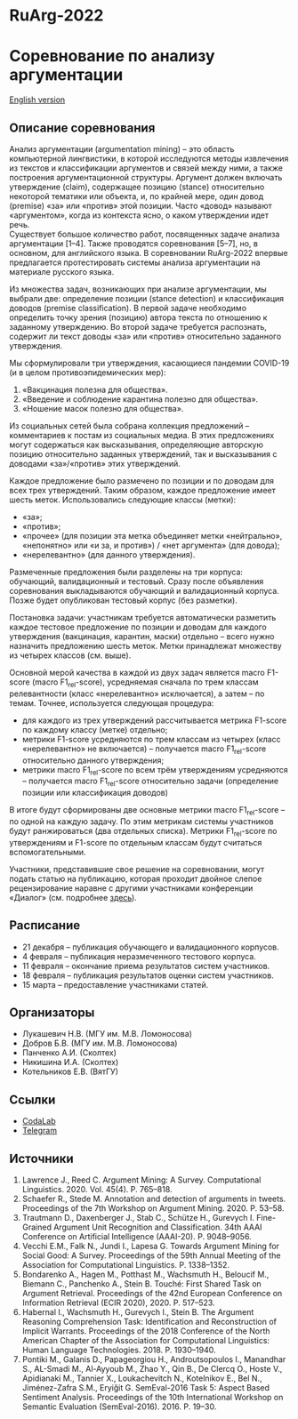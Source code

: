 # RuArg-2022
# Соревнование по анализу аргументации

[English version](https://github.com/dialogue-evaluation/RuArg/blob/main/en_README.md)

## Описание соревнования
Анализ аргументации (argumentation mining) – это область компьютерной лингвистики, в которой исследуются методы извлечения из текстов и классификации аргументов и связей между ними, а также построения аргументационной структуры. Аргумент должен включать утверждение (claim), содержащее позицию (stance) относительно некоторой тематики или объекта, и, по крайней мере, один довод (premise) «за» или «против» этой позиции. Часто «довод» называют «аргументом», когда из контекста ясно, о каком утверждении идет речь.  
Существует большое количество работ, посвященных задаче анализа аргументации [1–4]. Также проводятся соревнования [5–7], но, в основном, для английского языка. В соревновании RuArg-2022 впервые предлагается протестировать системы анализа аргументации на материале русского языка.

Из множества задач, возникающих при анализе аргументации, мы выбрали две: определение позиции (stance detection) и классификация доводов (premise classification).
В первой задаче необходимо определить точку зрения (позицию) автора текста по отношению к заданному утверждению. Во второй задаче требуется распознать, содержит ли текст доводы «за» или «против» относительно заданного утверждения.

Мы сформулировали три утверждения, касающиеся пандемии COVID-19 (и в целом противоэпидемических мер):
1. «Вакцинация полезна для общества».
1. «Введение и соблюдение карантина полезно для общества».
1. «Ношение масок полезно для общества».

Из социальных сетей была собрана коллекция предложений – комментариев к постам из социальных медиа. В этих предложениях могут содержаться как высказывания, определяющие авторскую позицию относительно заданных утверждений, так и высказывания с доводами «за»/«против» этих утверждений.

Каждое предложение было размечено по позиции и по доводам для всех трех утверждений. Таким образом, каждое предложение имеет шесть меток.
Использовались следующие классы (метки):
-	«за»;
-	«против»;
-	«прочее» (для позиции эта метка объединяет метки «нейтрально», «непонятно» или «и за, и против») / «нет аргумента» (для довода);
-	«нерелевантно» (для данного утверждения).

Размеченные предложения были разделены на три корпуса: обучающий, валидационный и тестовый.
Сразу после объявления соревнования выкладываются обучающий и валидационный корпуса. Позже будет опубликован тестовый корпус (без разметки).

Постановка задачи: участникам требуется автоматически разметить каждое тестовое предложение по позиции и доводам для каждого утверждения (вакцинация, карантин, маски) отдельно – всего нужно назначить предложению шесть меток. Метки принадлежат множеству из четырех классов (см. выше).

Основной мерой качества в каждой из двух задач является macro F1-score (macro F1<sub>rel</sub>-score), усредняемая сначала по трем классам релевантности (класс «нерелевантно» исключается), а затем – по темам. Точнее, используется следующая процедура:
-	для каждого из трех утверждений рассчитывается метрика F1-score по каждому классу (метке) отдельно;
-	метрики F1-score усредняются по трем классам из четырех (класс «нерелевантно» не включается) – получается macro F1<sub>rel</sub>-score относительно данного утверждения;
-	метрики macro F1<sub>rel</sub>-score по всем трём утверждениям усредняются – получается macro F1<sub>rel</sub>-score относительно задачи (определение позиции или классификация доводов)

В итоге будут сформированы две основные метрики macro F1<sub>rel</sub>-score – по одной на каждую задачу. По этим метрикам системы участников будут ранжироваться (два отдельных списка). Метрики F1<sub>rel</sub>-score по утверждениям и F1-score по отдельным классам будут считаться вспомогательными.

Участники, представившие свое решение на соревновании, могут подать статью на публикацию, которая проходит двойное слепое рецензирование наравне с другими участниками конференции «Диалог» (см. подробнее [здесь](https://www.dialog-21.ru/evaluation/2022/publish)).

## Расписание
-	21 декабря – публикация обучающего и валидационного корпусов.
-	4 февраля – публикация неразмеченного тестового корпуса.
-	11 февраля – окончание приема результатов систем участников.
-	18 февраля – публикация результатов оценки систем участников.
-	15 марта – предоставление участниками статей.

## Организаторы
-	Лукашевич Н.В. (МГУ им. М.В. Ломоносова)
-	Добров Б.В. (МГУ им. М.В. Ломоносова)
-	Панченко А.И. (Сколтех)
-	Никишина И.А. (Сколтех)
-	Котельников Е.В. (ВятГУ)

## Ссылки
-	[CodaLab](https://codalab.lisn.upsaclay.fr/competitions/786)
-	[Telegram](https://t.me/+ybQevjgmlFRkMzRi)

## Источники
1. Lawrence J., Reed C. Argument Mining: A Survey. Computational Linguistics. 2020. Vol. 45(4). P. 765–818.
1. Schaefer R., Stede M. Annotation and detection of arguments in tweets. Proceedings of the 7th Workshop on Argument Mining. 2020. P. 53–58.
1. Trautmann D., Daxenberger J., Stab C., Schütze H., Gurevych I. Fine-Grained Argument Unit Recognition and Classification. 34th AAAI Conference on Artificial Intelligence (AAAI-20). P. 9048–9056.
1. Vecchi E.M., Falk N., Jundi I., Lapesa G. Towards Argument Mining for Social Good: A Survey. Proceedings of the 59th Annual Meeting of the Association for Computational Linguistics. P. 1338–1352.
1. Bondarenko A., Hagen M., Potthast M., Wachsmuth H., Beloucif M., Biemann C., Panchenko A., Stein B. Touché: First Shared Task on Argument Retrieval. Proceedings of the 42nd European Conference on Information Retrieval (ECIR 2020), 2020. P. 517–523.
1. Habernal I., Wachsmuth H., Gurevych I., Stein B. The Argument Reasoning Comprehension Task: Identification and Reconstruction of Implicit Warrants. Proceedings of the 2018 Conference of the North American Chapter of the Association for Computational Linguistics: Human Language Technologies. 2018. P. 1930–1940.
1. Pontiki M., Galanis D., Papageorgiou H., Androutsopoulos I., Manandhar S., AL-Smadi M., Al-Ayyoub M., Zhao Y., Qin B., De Clercq O., Hoste V., Apidianaki M., Tannier X., Loukachevitch N., Kotelnikov E., Bel N., Jiménez-Zafra S.M., Eryiğit G. SemEval-2016 Task 5: Aspect Based Sentiment Analysis. Proceedings of the 10th International Workshop on Semantic Evaluation (SemEval-2016). 2016. P. 19–30.

